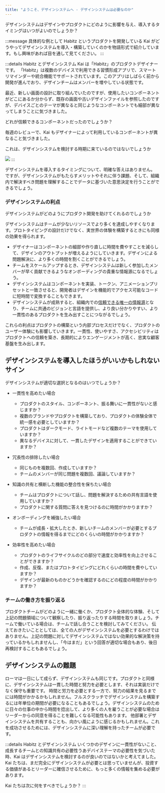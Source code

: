 ```yaml
---
title: "ようこそ、デザインシステムへ - デザインシステムは必要なのか"
---
```

デザインシステムはデザインやプロダクトにどのように影響を与え、導入するタイミングはいつがよいのでしょうか？


:::message
具体的な例として Habitz というプロダクトを開発している Kai がどうやってデザインシステムを導入・構築していくのかを物語形式で紹介しています。もし興味があれば目を通して見てください。
:::

:::details Habitz とデザインシステム
Kai は「Habitz」のプロダクトデザイナーです。
「Habitz」は複数のデバイスで利用できる習慣形成アプリで、スマートリマインダーや統合機能でサポートされています。このアプリはしばらく前から開発が進んでおり、デザインチームはメンバーを増やしている状態です。

最近、新しい画面の設計に取り組んでいたのですが、使用したいコンポーネントがどこにあるか分からず、既存の画面や古いデザインファイルを参照したのですが、デバイスごとのテーマが異なると同じようなコンポーネントでも細部が異なってしまうことに気づきました。

どれが信頼できるコンポーネントだったのでしょうか？

毎週のレビューで、Kai もデザイナーによって利用しているコンポーネントが異なること気づきました。

これは、デザインシステムを検討する時期に来ているのではないでしょうか

![](https://storage.googleapis.com/zenn-user-upload/400cf4d52d21-20230617.png)
:::

デザインシステムを導入するタイミングについて、明確な答えはありません。
ですが、デザインシステムがもたらすメリットやそれに伴う課題、そして、組織内で解決すべき問題を理解することでデータに基づいた意思決定を行うことができるでしょう。

### デザインシステムの利点
デザインシステムがどのようにプロダクト開発を助けてくれるのでしょうか

デザインシステムはチームが少ないリソースでより多くを達成しやすくなります。プロトタイピングの設計だけでなく、実世界の体験を構築するときにも同様の効果を得られます。
- デザイナーはコンポーネントの細部や作り直しに時間を費やすことを減らして、デザインのアウトプットが増えるようにしていきます。デザインによる問題解決に、より多くの時間を割くことができるでしょう。
- チームをスケールアップするとき、デザインシステムは新しく参加したメンバーが早く貢献できるようなオンボーディングの貴重な情報源になるでしょう。
- デザインシステムはコンポーネントを実装、トークン、アニメーションプリセットと一致させると、開発者はデザインを機能的でアクセス可能なコードに短時間で変換することもできます。
- デザインシステムが成熟すると、組織内での[信頼できる唯一の情報源](https://ja.wikipedia.org/wiki/%E4%BF%A1%E9%A0%BC%E3%81%A7%E3%81%8D%E3%82%8B%E5%94%AF%E4%B8%80%E3%81%AE%E6%83%85%E5%A0%B1%E6%BA%90)となり、チームに共通のビジョンと言語を提供し、より良い分かりやすい、より一貫性のあるプロダクトを生み出すことにつながるでしょう。

これらの利点はプロダクトの構築という内部プロセスだけでなく、プロダクトのユーザー体験にも影響していきます。一貫性、使いやすさ、アクセシビリティはプロダクトへの信頼を築き、長期的によりエンゲージメントが高く、忠実な顧客基盤を生み出します。

## デザインシステムを導入したほうがいいかもしれないサイン
デザインシステムが適切な選択となるのはいつでしょうか？

- 一貫性を高めたい場合
  - プロダクトのスタイル、コンポーネント、振る舞いに一貫性がないと感じますか？
  - 複数のブランドやプロダクトを構築しており、プロダクトの体験全体で統一感を必要としていますか？ 
  - プロダクトはダークモード、ライトモードなど複数のテーマを使用していますか？
  - 異なるデバイスに対して、一貫したデザインを適用することができていますか？

- 冗長性の排除したい場合
  - 同じものを複数回、作成していますか？
  - チームのメンバーが同じ問題を複数回、議論していますか？

- 知識の共有と横断した機能の整合性を保ちたい場合
  - チームはプロダクトについて話し、問題を解決するための共有言語を使用していますか？
  - プロダクトに関する質問に答えを見つけるのに時間がかかりますか？

- オンボーディングを補強したい場合
  - チームが成長・拡大したとき、新しいチームのメンバーが必要とするプロダクトの情報を得るまでにどのくらいの時間がかかりますか？

- 効率性を高めたい場合
  - プロダクトのライフサイクルのどの部分で速度と効率性を向上させることができますか？
  - 作成、反復、またはプロトタイピングにどれくらいの時間を費やしていますか？
  - デザインが最新のものかどうかを確認するのにどの程度の時間がかかりますか？


### チームの働き方を振り返る 
プロダクトチームがどのように一緒に働くか、プロダクト全体的な体験、そして上記の問題領域について観察したり、振り返ったりする時間を取りましょう。チームで働いている場合は、チームで話し合うことを検討してみてください。
伝えておきたいこととしては、全ての人がデザインシステムを必要とするわけではありません。上記の問題に対してデザインシステムではない効果的な解決策を持っているかもしれませんし、「今はまだ」という回答が適切な場合もあり、後日再検討することもあるでしょう。

## デザインシステムの難題 
ローマは一日にして成らず、デザインシステムも同じです。プロダクトと同様に、デザインシステムは一貫した時間と努力を必要とします、それは実装だけでなく保守も重要です。
時間と労力を必要とする一方で、努力の結果を見るまでには時間がかかるかもしれません。フルスクラッチでデザインシステムを構築するには年単位の期間が必要になることもあるでしょう。デザインシステムのために日々の仕事の中から時間を捻出して、より多くの人を雇うことが必要な場合はリーダーからの同意を得ることを難しくなる可能性もあります。
他部署とデザインシステムを共有することも、向かい風にように感じるかもしれません。これを成功させるためには、デザインシステムに深い理解を持ったチームが必要です。

:::details Habitz とデザインシステム
いくつかのデザインに一貫性がないこと、成長するチームとの知識共有の必要性うあデバイステーマの必要性を気づいた時、Kai はデザインシステムを検討するのが良いのではないかと考えてました。
Kai たちは、まだ完全にデザインシステムが必要とは思っていませんが、投資する価値があるとリーダーに確信させるために、もっと多くの情報を集める必要があります。

Kai たちは次に何をすべきでしょうか？
:::
